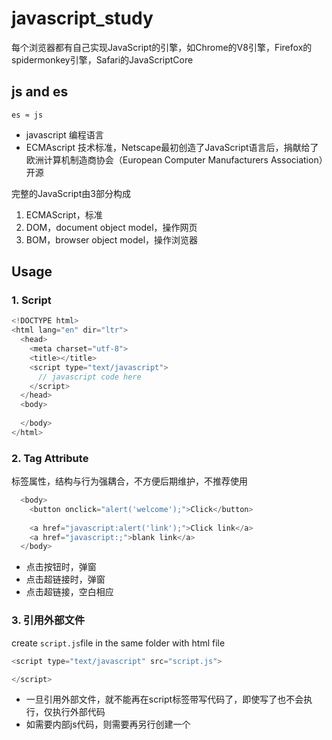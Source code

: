 # javascript_study

每个浏览器都有自己实现JavaScript的引擎，如Chrome的V8引擎，Firefox的spidermonkey引擎，Safari的JavaScriptCore

## js and es

`es ≈ js`
- javascript 编程语言
- ECMAscript 技术标准，Netscape最初创造了JavaScript语言后，捐献给了欧洲计算机制造商协会（European Computer Manufacturers Association）开源

完整的JavaScript由3部分构成
1. ECMAScript，标准
2. DOM，document object model，操作网页
3. BOM，browser object model，操作浏览器

## Usage
### 1. Script
```javascript
<!DOCTYPE html>
<html lang="en" dir="ltr">
  <head>
    <meta charset="utf-8">
    <title></title>
    <script type="text/javascript">
      // javascript code here
    </script>
  </head>
  <body>
    
  </body>
</html>
```
### 2. Tag Attribute
标签属性，结构与行为强耦合，不方便后期维护，不推荐使用
```javascript
  <body>
    <button onclick="alert('welcome');">Click</button>
    
    <a href="javascript:alert('link');">Click link</a>
    <a href="javascript:;">blank link</a>    
  </body>
```
- 点击按钮时，弹窗
- 点击超链接时，弹窗
- 点击超链接，空白相应

### 3. 引用外部文件
create `script.js`file in the same folder with html file

```javascript
<script type="text/javascript" src="script.js"> 

</script>
```
- 一旦引用外部文件，就不能再在script标签带写代码了，即使写了也不会执行，仅执行外部代码
- 如需要内部js代码，则需要再另行创建一个<script>标签来书写内部代码
- js代码从上往下顺序执行，需注意外部、内部代码执行顺序


## Rules
1. 每条js语句后要加分号`;`，虽然不写，浏览器会自行补全并运行，但影响效率
2. 通过`var`来定义和赋值变量 `var age = 10;`，规范使用驼峰命名法`firstName`
    - 类似python，js无需要在定义变量时定义数据类型的动态语言
    - `console.log(typeof age);` 通过`typeof `函数查看变量类型
3. 6种数据类型， 基本数据类型String，Number，Boolean，Null，Undefined 以及 引用数据类型Object
    - String
      - 单引号，双引号嵌套
      - 需要显示引号，或特殊字符时，转义字符`\`+ 单引号或双引号
        - `\n`换行
        - `\t`制表符
        - `\\`斜线
    - Number
      - js可以表示的最大数`console.log(Number.MAX_VALUE);` 1.7976931348623157e+308
      - js可以表示的最小数`console.log(Number.MIN_VALUE);` 5e-324 但这也是大于0的最小正数，而不是负数
      - 超过上述最大值时，返回`Infinity`正无穷，Infinity本身也是数值型，`-Infinity`为负无穷
        ```javascript
        var a = Infinity;
        console.log(typeof a); 
        // return number
        ```
      - `NaN` 也是数值型 Not a number
        ```javascript
        var a = NaN;
        console.log(typeof a); 
        // return number
        ```
      - 进行浮点型数值运算时，可能得到不准确数值，因为计算机无法用二进制精确表示十进制的十分之一，但其他语言有纠偏机制，而js没有
        ```
        var c = 0.1 + 0.2;
        console.log(c);
        // return 0.30000000000000004
        ```
    - Boolean
      ```javascript
      var bool = true;
      console.log(typeof bool);
      // return boolean
      ```
    - Null 空值，是一个对象类型
      ```javascript
      var a = null;
      console.log(typeof a);
      // return object
      ```
    - Undefined 未定义，当声明一个变量，且不给变量赋值时，该变量为undefined
      ```jaavscript
      var x;
      console.log(x);
      // return undifined
      ```

4. 强制类型转换
    - **转换为string**
      - `toString()`方法，Null和Undefined没有此方法
        ```javascript
        var x = 123;
        var y = x.toString();
        console.log(typeof x);
        console.log(typeof y);
        // return number
        // return string
        ```
        - `toString()方法不改变原变量的数值类型`
        - 可是使用`a = a.toString()`来覆盖掉原变量的数据类型
      - `String()`函数，可以将null和undefined直接转换为字符串“null”和“undefined”
        ```javascript
        var x = null;
        var y = String(x);
        console.log(typeof x);
        console.log(typeof y);
        // return object
        // return string
        ```
    - **转换为number
      - `Number()`函数**
        - 字符串中只有数字
          ```javascript
          var a = "123";
          console.log(typeof a);
          var b = Number(a);
          console.log(typeof b);
          // return string
          // return number
          ```
        - 字符串中含有字母，则转换为`NaN`
          ```javascript
          var a = "1aa23";
          var b = Number(a);
          console.log(typeof b);
          console.log(b);
          // return number
          // return NaN
          ```
        - 空字符串`""`,`"    "`转换为数值`0`
          ```javascript
          var a = "";
          var b = Number(a);
          console.log(typeof b);
          console.log(b);
          // return number
          // return 0
          ```
        - boolean
          - true -> 1
          - false -> 0
        - null -> 0
        - undefiend -> NaN
      - 数字+字符串，转数值`parseInt()`,`parseFloat()`
        ```javascript
        var a = "123.45 px";
        var b = parseInt(a);
        var c = parseFloat(a);
        console.log(b);
        console.log(c);
        // return 123
        // return 123.45
        ```
        - `"a123 bc"`不实用，转换为NaN，只适用于数字开头的字符串
        - 非字符串值，如boolean值会先转换为字符串再转换为数字，那么true -> NaN
        
        
      
    - **转换为boolean**




















